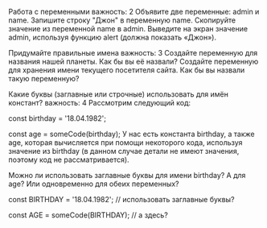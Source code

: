 Работа с переменными
важность: 2
Объявите две переменные: admin и name.
Запишите строку "Джон" в переменную name.
Скопируйте значение из переменной name в admin.
Выведите на экран значение admin, используя функцию alert (должна показать «Джон»).



Придумайте правильные имена
важность: 3
Создайте переменную для названия нашей планеты. Как бы вы её назвали?
Создайте переменную для хранения имени текущего посетителя сайта. Как бы вы назвали такую переменную?



Какие буквы (заглавные или строчные) использовать для имён констант?
важность: 4
Рассмотрим следующий код:

const birthday = '18.04.1982';

const age = someCode(birthday);
У нас есть константа birthday, а также age, которая вычисляется при помощи некоторого кода, используя значение из birthday (в данном случае детали не имеют значения, поэтому код не рассматривается).

Можно ли использовать заглавные буквы для имени birthday? А для age? Или одновременно для обеих переменных?

const BIRTHDAY = '18.04.1982'; // использовать заглавные буквы?

const AGE = someCode(BIRTHDAY); // а здесь?

